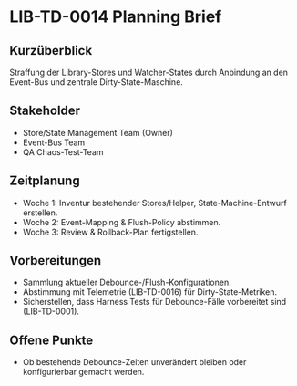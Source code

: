 # LIB-TD-0014 Planning Brief

## Kurzüberblick
Straffung der Library-Stores und Watcher-States durch Anbindung an den Event-Bus und zentrale Dirty-State-Maschine.

## Stakeholder
- Store/State Management Team (Owner)
- Event-Bus Team
- QA Chaos-Test-Team

## Zeitplanung
- Woche 1: Inventur bestehender Stores/Helper, State-Machine-Entwurf erstellen.
- Woche 2: Event-Mapping & Flush-Policy abstimmen.
- Woche 3: Review & Rollback-Plan fertigstellen.

## Vorbereitungen
- Sammlung aktueller Debounce-/Flush-Konfigurationen.
- Abstimmung mit Telemetrie (LIB-TD-0016) für Dirty-State-Metriken.
- Sicherstellen, dass Harness Tests für Debounce-Fälle vorbereitet sind (LIB-TD-0001).

## Offene Punkte
- Ob bestehende Debounce-Zeiten unverändert bleiben oder konfigurierbar gemacht werden.
